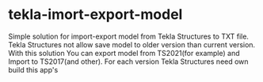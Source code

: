 # tekla-imort-export-model
Simple solution for import-export model from Tekla Structures to TXT file.
Tekla Structures not allow save model to older version than current version. With this solution You can export model from TS2021(for example) and Import to TS2017(and other). For each version Tekla Structures need own build this app's
